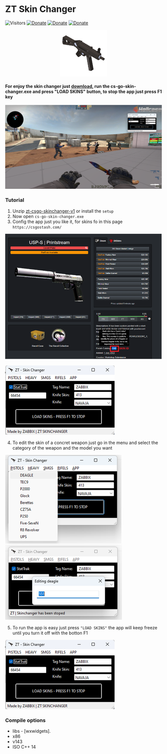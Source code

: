 # ZT Skin Changer

![Visitors](https://api.visitorbadge.io/api/visitors?path=https%3A%2F%2Fgithub.com%2Fzabbix-byte%2csgo-skin-changer%2F&countColor=%23263759)
[![Donate](https://img.shields.io/badge/PayPal-00457C?style=for-the-badge&logo=paypal&logoColor=white
)](https://www.paypal.com/donate/?hosted_button_id=5MTHH82ABTJDA)
[![Donate](https://img.shields.io/badge/GitHub-100000?style=for-the-badge&logo=github&logoColor=white)](https://github.com/zabbix-byte)
[![Donate](https://img.shields.io/badge/C++-3776AB?style=for-the-badge&logo=c%2B%2B&logoColor=white)](https://www.python.org/)

<div align="center">

<img height="150" width="150" src="https://github.com/zabbix-byte/csgo-skin-changer/blob/main/gun.png">

</div>

#### For enjoy the skin changer just [download](https://github.com/zabbix-byte/csgo-skin-changer/releases/tag/v1), run the cs-go-skin-changer.exe and press "LOAD SKINS" button, to stop the app just press F1 key

<img src="https://github.com/zabbix-byte/csgo-skin-changer/blob/main/preview_full.png">

### Tutorial

1. Unzip [zt-csgo-skinchanger-v1](https://github.com/zabbix-byte/csgo-skin-changer/releases/tag/v1) or install the `setup`
2. Now open `cs-go-skin-changer.exe`
3. Config the app just you like it, for skins fo in this page `https://csgostash.com/`

![](https://github.com/zabbix-byte/csgo-skin-changer/blob/main/tuto3.png)

![](https://github.com/zabbix-byte/csgo-skin-changer/blob/main/preview_app.png)

4. To edit the skin of a concret weapon just go in the menu and select the category of the weapon and the model you want

![](https://github.com/zabbix-byte/csgo-skin-changer/blob/main/tuto_1.png)
![](https://github.com/zabbix-byte/csgo-skin-changer/blob/main/tuto_2.png)

5. To run the app is easy just press `"LOAD SKINS"` the app will keep freeze  until you turn it off with the botton F1

![](https://github.com/zabbix-byte/csgo-skin-changer/blob/main/preview_app.png)

### Compile options

- libs - [wxwidgets].
- x86
- v143
- ISO C++ 14

